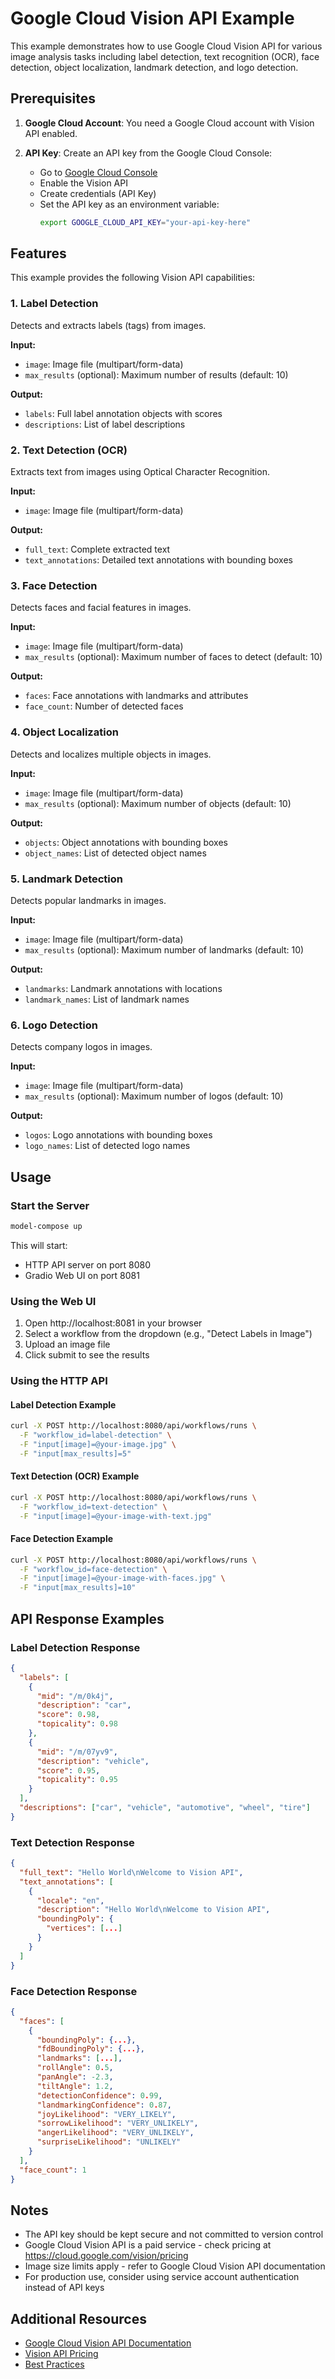 # Google Cloud Vision API Example

This example demonstrates how to use Google Cloud Vision API for various image analysis tasks including label detection, text recognition (OCR), face detection, object localization, landmark detection, and logo detection.

## Prerequisites

1. **Google Cloud Account**: You need a Google Cloud account with Vision API enabled.

2. **API Key**: Create an API key from the Google Cloud Console:
   - Go to [Google Cloud Console](https://console.cloud.google.com/)
   - Enable the Vision API
   - Create credentials (API Key)
   - Set the API key as an environment variable:
     ```bash
     export GOOGLE_CLOUD_API_KEY="your-api-key-here"
     ```

## Features

This example provides the following Vision API capabilities:

### 1. Label Detection
Detects and extracts labels (tags) from images.

**Input:**
- `image`: Image file (multipart/form-data)
- `max_results` (optional): Maximum number of results (default: 10)

**Output:**
- `labels`: Full label annotation objects with scores
- `descriptions`: List of label descriptions

### 2. Text Detection (OCR)
Extracts text from images using Optical Character Recognition.

**Input:**
- `image`: Image file (multipart/form-data)

**Output:**
- `full_text`: Complete extracted text
- `text_annotations`: Detailed text annotations with bounding boxes

### 3. Face Detection
Detects faces and facial features in images.

**Input:**
- `image`: Image file (multipart/form-data)
- `max_results` (optional): Maximum number of faces to detect (default: 10)

**Output:**
- `faces`: Face annotations with landmarks and attributes
- `face_count`: Number of detected faces

### 4. Object Localization
Detects and localizes multiple objects in images.

**Input:**
- `image`: Image file (multipart/form-data)
- `max_results` (optional): Maximum number of objects (default: 10)

**Output:**
- `objects`: Object annotations with bounding boxes
- `object_names`: List of detected object names

### 5. Landmark Detection
Detects popular landmarks in images.

**Input:**
- `image`: Image file (multipart/form-data)
- `max_results` (optional): Maximum number of landmarks (default: 10)

**Output:**
- `landmarks`: Landmark annotations with locations
- `landmark_names`: List of landmark names

### 6. Logo Detection
Detects company logos in images.

**Input:**
- `image`: Image file (multipart/form-data)
- `max_results` (optional): Maximum number of logos (default: 10)

**Output:**
- `logos`: Logo annotations with bounding boxes
- `logo_names`: List of detected logo names

## Usage

### Start the Server

```bash
model-compose up
```

This will start:
- HTTP API server on port 8080
- Gradio Web UI on port 8081

### Using the Web UI

1. Open http://localhost:8081 in your browser
2. Select a workflow from the dropdown (e.g., "Detect Labels in Image")
3. Upload an image file
4. Click submit to see the results

### Using the HTTP API

#### Label Detection Example

```bash
curl -X POST http://localhost:8080/api/workflows/runs \
  -F "workflow_id=label-detection" \
  -F "input[image]=@your-image.jpg" \
  -F "input[max_results]=5"
```

#### Text Detection (OCR) Example

```bash
curl -X POST http://localhost:8080/api/workflows/runs \
  -F "workflow_id=text-detection" \
  -F "input[image]=@your-image-with-text.jpg"
```

#### Face Detection Example

```bash
curl -X POST http://localhost:8080/api/workflows/runs \
  -F "workflow_id=face-detection" \
  -F "input[image]=@your-image-with-faces.jpg" \
  -F "input[max_results]=10"
```

## API Response Examples

### Label Detection Response
```json
{
  "labels": [
    {
      "mid": "/m/0k4j",
      "description": "car",
      "score": 0.98,
      "topicality": 0.98
    },
    {
      "mid": "/m/07yv9",
      "description": "vehicle",
      "score": 0.95,
      "topicality": 0.95
    }
  ],
  "descriptions": ["car", "vehicle", "automotive", "wheel", "tire"]
}
```

### Text Detection Response
```json
{
  "full_text": "Hello World\nWelcome to Vision API",
  "text_annotations": [
    {
      "locale": "en",
      "description": "Hello World\nWelcome to Vision API",
      "boundingPoly": {
        "vertices": [...]
      }
    }
  ]
}
```

### Face Detection Response
```json
{
  "faces": [
    {
      "boundingPoly": {...},
      "fdBoundingPoly": {...},
      "landmarks": [...],
      "rollAngle": 0.5,
      "panAngle": -2.3,
      "tiltAngle": 1.2,
      "detectionConfidence": 0.99,
      "landmarkingConfidence": 0.87,
      "joyLikelihood": "VERY_LIKELY",
      "sorrowLikelihood": "VERY_UNLIKELY",
      "angerLikelihood": "VERY_UNLIKELY",
      "surpriseLikelihood": "UNLIKELY"
    }
  ],
  "face_count": 1
}
```

## Notes

- The API key should be kept secure and not committed to version control
- Google Cloud Vision API is a paid service - check pricing at https://cloud.google.com/vision/pricing
- Image size limits apply - refer to Google Cloud Vision API documentation
- For production use, consider using service account authentication instead of API keys

## Additional Resources

- [Google Cloud Vision API Documentation](https://cloud.google.com/vision/docs)
- [Vision API Pricing](https://cloud.google.com/vision/pricing)
- [Best Practices](https://cloud.google.com/vision/docs/best-practices)
